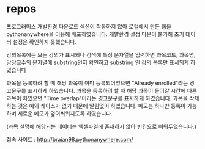 # repos
프로그래머스 개발환경 다운로드 섹션이 작동하지 않아 로컬에서 만든 웹을 pythonanywhere을 이용해 배포하였습니다.
개발환경 설정 다운이 불가해 초기 데이터 설정은 확인하지 못했습니다.

강의목록에는 모든 강의가 표시되나 검색에 특정 문자열을 입력하면 과목코드, 과목명, 담당교수의 문자열에 substring인지 확인하고 substring 인 강의 목록만
표시되게 하였습니다

과목을 등록하려 할 때 해당 과목이 이미 등록되어있으면 "Already enrolled"라는 경고문구를 표시하게 하였습니다.
과목을 등록하려 할 때 해당 과목이 들어갈 시간에 다른 과목이 차있으면 "Time overlap"이라는 경고문구를 표시하게 하였습니다.
과목을 삭제하는 것은 예외 케이스가 없기 때문에 알림없이 하였습니다.
메모는 하나만 등록이 가능하며 세로운 메모가 덮어씌워지도록 하였습니다.

(과목 설명에 해당되는 데이터는 엑셀파일에 존재하지 않아 빈칸으로 비워두었습니다.)

접속 사이트 : http://braian98.pythonanywhere.com/ 
